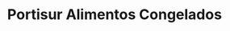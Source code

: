---
title: "Portisur Alimentos Congelados"
url: /montevideo/portisur-alimentos-congelados-avenida-brasil/
shop: supermercado
---